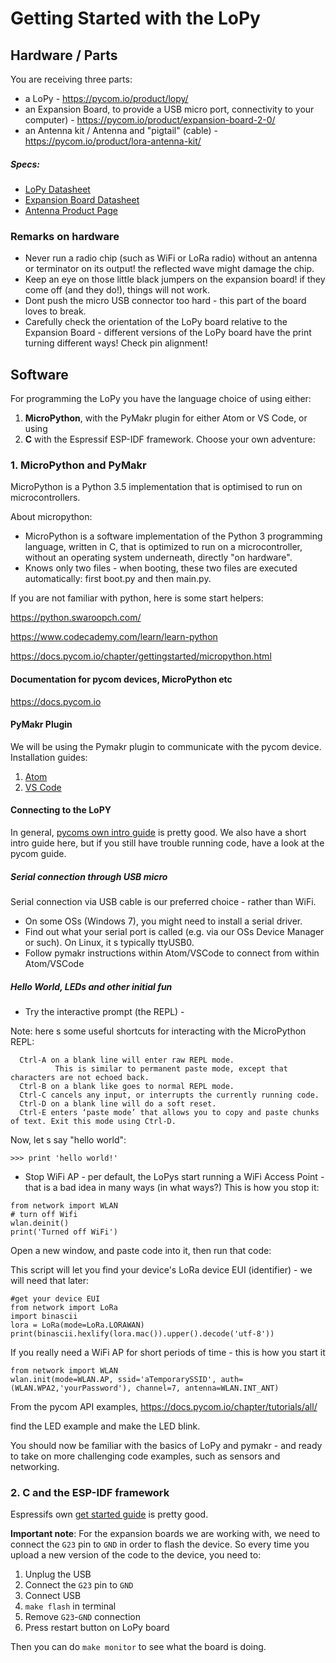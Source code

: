 # Getting Started with the LoPy

## Hardware / Parts

You are receiving three parts:

 - a LoPy - https://pycom.io/product/lopy/
 - an Expansion Board, to provide a USB micro port, connectivity to your computer) - https://pycom.io/product/expansion-board-2-0/
 - an Antenna kit / Antenna and "pigtail" (cable) - https://pycom.io/product/lora-antenna-kit/

##### Specs:
- [LoPy Datasheet](https://docs.pycom.io/datasheets/development/lopy.html)
- [Expansion Board Datasheet](https://docs.pycom.io/datasheets/boards/expansion2.html)
- [Antenna Product Page](https://pycom.io/product/lora-868mhz-915mhz-sigfox-antenna-kit/)


 ### Remarks on hardware

 - Never run a radio chip (such as WiFi or LoRa radio) without an antenna or terminator on its output! the reflected wave might damage the chip.
 - Keep an eye on those little black jumpers on the expansion board! if they come off (and they do!), things will not work.
 - Dont push the micro USB connector too hard - this part of the board loves to break.
 - Carefully check the orientation of the LoPy board relative to the Expansion Board - different versions of the LoPy board have the print turning different ways! Check pin alignment!


## Software

For programming the LoPy you have the language choice of using either:
1. **MicroPython**, with the PyMakr plugin for either Atom or VS Code, or using
2. **C** with the Espressif ESP-IDF framework. Choose your own adventure:

### 1. MicroPython and PyMakr

MicroPython is a Python 3.5 implementation that is optimised to run on microcontrollers.

About micropython:

 - MicroPython is a software implementation of the Python 3 programming language, written in C, that is optimized to run on a microcontroller, without an operating system underneath, directly "on hardware".
 - Knows only two files - when booting, these two files are executed automatically: first boot.py and then main.py.


If you are not familiar with python, here is some start helpers:

https://python.swaroopch.com/

https://www.codecademy.com/learn/learn-python

https://docs.pycom.io/chapter/gettingstarted/micropython.html


#### Documentation for pycom devices, MicroPython etc

https://docs.pycom.io

#### PyMakr Plugin

We will be using the Pymakr plugin to communicate with the pycom device.
Installation guides:
1. [Atom](https://docs.pycom.io/pymakr/installation/atom.html)
2. [VS Code](https://docs.pycom.io/pymakr/installation/vscode.html)

#### Connecting to the LoPY

In general, [pycoms own intro guide](https://docs.pycom.io/gettingstarted/programming/) is pretty good. We also have a short intro guide here, but if you still have trouble running code, have a look at the pycom guide.

##### Serial connection through USB micro

Serial connection via USB cable is our preferred choice - rather than WiFi.

- On some OSs (Windows 7), you might need to install a serial driver.
- Find out what your serial port is called (e.g. via our OSs Device Manager or such). On Linux, it s typically ttyUSB0.
- Follow pymakr instructions within Atom/VSCode to connect from within Atom/VSCode

##### Hello World, LEDs and other initial fun

 - Try the interactive prompt (the REPL) -

 Note: here s some useful shortcuts for interacting with the MicroPython REPL:

  ```
    Ctrl-A on a blank line will enter raw REPL mode.
            This is similar to permanent paste mode, except that characters are not echoed back.
    Ctrl-B on a blank like goes to normal REPL mode.
    Ctrl-C cancels any input, or interrupts the currently running code.
    Ctrl-D on a blank line will do a soft reset.
    Ctrl-E enters ‘paste mode’ that allows you to copy and paste chunks of text. Exit this mode using Ctrl-D.
  ```
 Now, let s say "hello world":

 ```
 >>> print 'hello world!'
  ```

  - Stop WiFi AP - per default, the LoPys start running a WiFi Access Point - that is a bad idea in many ways (in what ways?)
  This is how you stop it:

  ```
from network import WLAN
  # turn off Wifi
wlan.deinit()
print('Turned off WiFi')
 ```

Open a new window, and paste code into it, then run that code:

 This script will let you find your device's LoRa device EUI (identifier) - we will need that later:

 ```
#get your device EUI
from network import LoRa
import binascii
lora = LoRa(mode=LoRa.LORAWAN)
print(binascii.hexlify(lora.mac()).upper().decode('utf-8'))
 ```

 If you really need a WiFi AP for short periods of time - this is how you start it

  ```
 from network import WLAN
wlan.init(mode=WLAN.AP, ssid='aTemporarySSID', auth=(WLAN.WPA2,'yourPassword'), channel=7, antenna=WLAN.INT_ANT)
 ```

 From the pycom API examples, https://docs.pycom.io/chapter/tutorials/all/

find the LED example and make the LED blink.

You should now be familiar with the basics of LoPy and pymakr -
and ready to take on more challenging code examples, such as sensors and networking.


### 2. C and the ESP-IDF framework

Espressifs own [get started guide](https://docs.espressif.com/projects/esp-idf/en/latest/get-started/index.html#) is pretty good.

**Important note**: For the expansion boards we are working with, we need to connect the `G23` pin to `GND` in order to flash the device. So every time you upload a new version of the code to the device, you need to:
1. Unplug the USB
2. Connect the `G23` pin to `GND`
3. Connect USB
4. `make flash` in terminal
5. Remove `G23`-`GND` connection
6. Press restart button on LoPy board

Then you can do `make monitor` to see what the board is doing.
